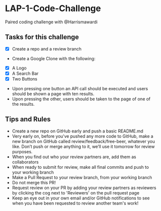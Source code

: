 # LAP-1-Code-Challenge
Paired coding challenge with @Harrismawardi 

## Tasks for this challenge

- [x] Create a repo and a review branch

- Create a Google Clone with the following:
- [x] A Logo
- [x] A Search Bar
- [x] Two Buttons

- Upon pressing one button an API call should be executed and users should be shown a page with ten results.
- Upon pressing the other, users should be taken to the page of one of the results.

## Tips and Rules 

- Create a new repo on GitHub early and push a basic README.md
- Very early on, before you've pushed any more code to GitHub, make a new branch on GitHub called review/feedback/free-beer, whatever you like. Don’t push or merge anything to it, we’ll use it tomorrow for review purposes.
- When you find out who your review partners are, add them as collaborators
- When ready to submit for review, make all final commits and push to your working branch
- Make a Pull Request to your review branch, from your working branch
- Do not merge this PR!
- Request review on your PR by adding your review partners as reviewers by clicking the cog next to 'Reviewers' on the pull request page
- Keep an eye out in your own email and/or GitHub notifications to see when you have been requested to review another team's work!
